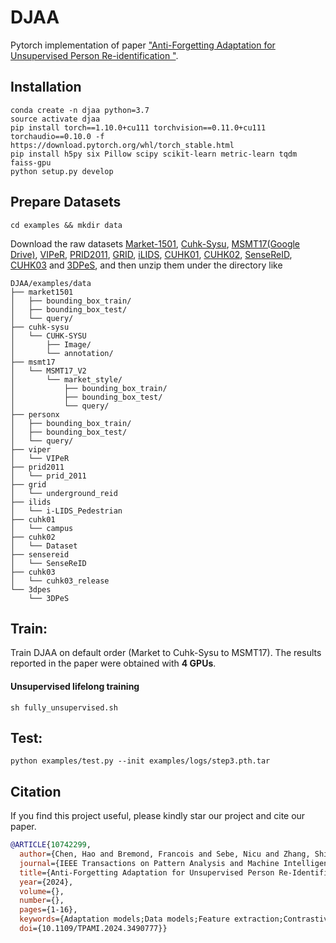 # DJAA

Pytorch implementation of paper ["Anti-Forgetting Adaptation for Unsupervised Person Re-identification
"](https://arxiv.org/abs/2411.14695).

## Installation

```shell
conda create -n djaa python=3.7
source activate djaa 
pip install torch==1.10.0+cu111 torchvision==0.11.0+cu111 torchaudio==0.10.0 -f https://download.pytorch.org/whl/torch_stable.html
pip install h5py six Pillow scipy scikit-learn metric-learn tqdm faiss-gpu
python setup.py develop
```

## Prepare Datasets

```shell
cd examples && mkdir data
```
Download the raw datasets [Market-1501](http://www.liangzheng.org/Project/project_reid.html), 
[Cuhk-Sysu](http://www.ee.cuhk.edu.hk/~xgwang/PS/dataset.html), 
[MSMT17(Google Drive)](https://drive.google.com/drive/folders/11I7p0Dr-TCC9TnvY8rWp0B47gCB3K0T4), 
[VIPeR](http://users.soe.ucsc.edu/~manduchi/VIPeR.v1.0.zip), 
[PRID2011](https://www.tugraz.at/institute/icg/research/team-bischof/lrs/downloads/PRID11/), 
[GRID](http://personal.ie.cuhk.edu.hk/~ccloy/files/datasets/underground_reid.zip), 
[iLIDS](http://www.eecs.qmul.ac.uk/~jason/data/i-LIDS_Pedestrian.tgz), 
[CUHK01](http://www.ee.cuhk.edu.hk/~xgwang/CUHK_identification.html), 
[CUHK02](http://www.ee.cuhk.edu.hk/~xgwang/CUHK_identification.html), 
[SenseReID](https://drive.google.com/file/d/0B56OfSrVI8hubVJLTzkwV2VaOWM/view), 
[CUHK03](http://www.ee.cuhk.edu.hk/~xgwang/CUHK_identification.html) and
[3DPeS](https://aimagelab.ing.unimore.it/imagelab/page.asp?IdPage=16), 
and then unzip them under the directory like
```
DJAA/examples/data
├── market1501
│   ├── bounding_box_train/
│   ├── bounding_box_test/
│   └── query/
├── cuhk-sysu
│   └── CUHK-SYSU
│       ├── Image/
│       └── annotation/
├── msmt17
│   └── MSMT17_V2
│       └── market_style/
│           ├── bounding_box_train/
│           ├── bounding_box_test/
│           └── query/
├── personx
│   ├── bounding_box_train/
│   ├── bounding_box_test/
│   └── query/
├── viper
│   └── VIPeR
├── prid2011
│   └── prid_2011
├── grid
│   └── underground_reid
├── ilids
│   └── i-LIDS_Pedestrian
├── cuhk01
│   └── campus
├── cuhk02
│   └── Dataset
├── sensereid
│   └── SenseReID
├── cuhk03
│   └── cuhk03_release
└── 3dpes
    └── 3DPeS
```


## Train:
Train DJAA on default order (Market to Cuhk-Sysu to MSMT17). 
The results reported in the paper were obtained with **4 GPUs**.
#### Unsupervised lifelong training
```shell
sh fully_unsupervised.sh
```

## Test:
```shell
python examples/test.py --init examples/logs/step3.pth.tar
```

## Citation
If you find this project useful, please kindly star our project and cite our paper.
```bibtex
@ARTICLE{10742299,
  author={Chen, Hao and Bremond, Francois and Sebe, Nicu and Zhang, Shiliang},
  journal={IEEE Transactions on Pattern Analysis and Machine Intelligence}, 
  title={Anti-Forgetting Adaptation for Unsupervised Person Re-Identification}, 
  year={2024},
  volume={},
  number={},
  pages={1-16},
  keywords={Adaptation models;Data models;Feature extraction;Contrastive learning;Prototypes;Training;Incremental learning;Cameras;Annotations;Training data;Backward compatible representation;contrastive learning;domain generalization;incremental learning;re-identification},
  doi={10.1109/TPAMI.2024.3490777}}